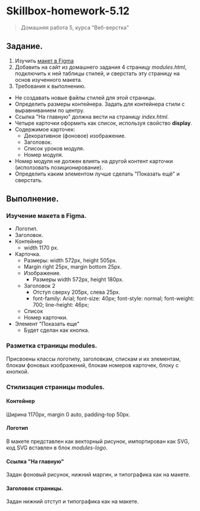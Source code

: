 # Skillbox-homework-5.12
> Домашняя работа 5, курса "Веб-верстка"

## Задание.

1. Изучить [макет в Figma](https://www.figma.com/file/YWQ3NFDGxDweqlgFrfQlqm/Modules_page?node-id=0%3A1)
2. Добавить на сайт из домашнего задания 4 страницу *modules.html*, подключить к ней таблицы стилей, и сверстать эту страницу на основ изученного макета.
3. Требования к выполнению.
  - Не создавать новые файлы стилей для этой страницы.
  - Определить размеры контейнера. Задать для контейнера стили с выравниванием по центру.
  - Ссылка "На главную" должна вести на страницу *index.html*.
  - Четыре карточки оформить как список, используя свойство **display**.
  - Содержимое карточек:
    - Декоративное (фоновое) изображение.
    - Заголовок.
    - Список уроков модуля.
    - Номер модуля.
  - Номер модуля не должен влиять на другой контент карточки (исползовать позиционирование).
  - Определить каким элементом лучше сделать "Показать ещё" и сверстать.

## Выполнение.

### Изучение макета в Figma.

- Логотип.
- Заголовок.
- Контейнер
  - width 1170 px.
- Карточка.
  - Размеры: width 572px, height 505px.
  - Margin right 25px, margin bottom 25px.
  - Изображение.
    - Размеры width 572px, height 180px.
  - Заголовок 2
    - Отступ сверху 205px, слева 25px.
    - font-family: Arial; font-size: 40px; font-style: normal; font-weight: 700; line-height: 46px;
  - Список
  - Номер карточки.
- Элемент "Показать еще"
  - Будет сделан как кнопка.

### Разметка страницы modules.

Присвоены классы логотипу, заголовкам, спискам и их элементам, блокам фоновых изображений, блокам номеров карточек, блоку с кнопкой.

### Стилизация страницы modules.

#### Контейнер

Ширина 1170px, margin 0 auto, padding-top 50px.

#### Логотип

В макете представлен как векторный рисунок, импортирован как SVG, код SVG вставлен в блок *modules-logo*. 

#### Ссылка "На главную"

Задан фоновый рисунок, нижний маргин, и типографика как на макете.

#### Заголовок страницы.

Задан нижний отступ и типографика как на макете.








